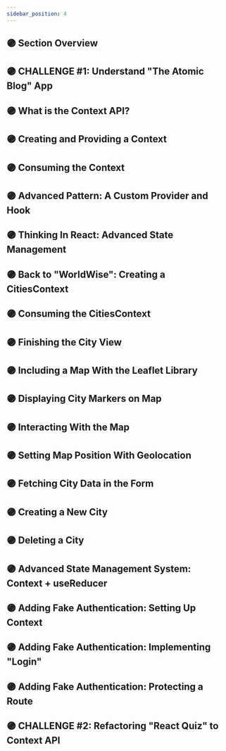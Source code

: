 ```yaml
---
sidebar_position: 4
---
```


## 🟣 Section Overview

## 🟣 CHALLENGE #1: Understand "The Atomic Blog" App

## 🟣 What is the Context API?

## 🟣 Creating and Providing a Context

## 🟣 Consuming the Context

## 🟣 Advanced Pattern: A Custom Provider and Hook

## 🟣 Thinking In React: Advanced State Management

## 🟣 Back to "WorldWise": Creating a CitiesContext

## 🟣 Consuming the CitiesContext

## 🟣 Finishing the City View

## 🟣 Including a Map With the Leaflet Library

## 🟣 Displaying City Markers on Map

## 🟣 Interacting With the Map

## 🟣 Setting Map Position With Geolocation

## 🟣 Fetching City Data in the Form

## 🟣 Creating a New City

## 🟣 Deleting a City

## 🟣 Advanced State Management System: Context + useReducer

## 🟣 Adding Fake Authentication: Setting Up Context

## 🟣 Adding Fake Authentication: Implementing "Login"

## 🟣 Adding Fake Authentication: Protecting a Route

## 🟣 CHALLENGE #2: Refactoring "React Quiz" to Context API
